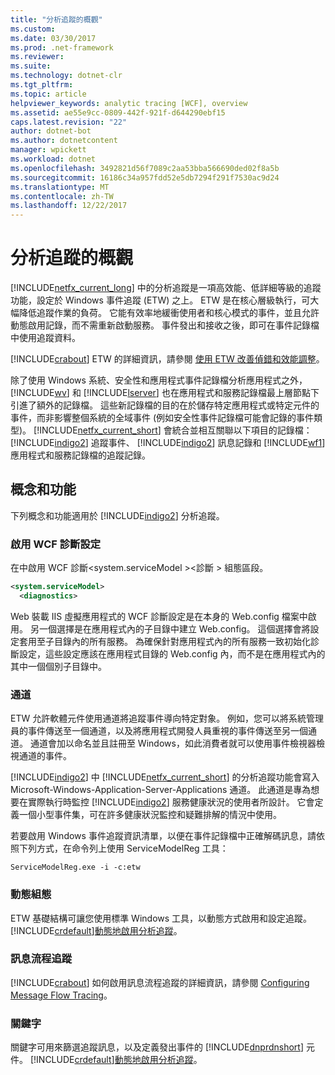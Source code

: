 ```yaml
---
title: "分析追蹤的概觀"
ms.custom: 
ms.date: 03/30/2017
ms.prod: .net-framework
ms.reviewer: 
ms.suite: 
ms.technology: dotnet-clr
ms.tgt_pltfrm: 
ms.topic: article
helpviewer_keywords: analytic tracing [WCF], overview
ms.assetid: ae55e9cc-0809-442f-921f-d644290ebf15
caps.latest.revision: "22"
author: dotnet-bot
ms.author: dotnetcontent
manager: wpickett
ms.workload: dotnet
ms.openlocfilehash: 3492821d56f7089c2aa53bba566690ded02f8a5b
ms.sourcegitcommit: 16186c34a957fdd52e5db7294f291f7530ac9d24
ms.translationtype: MT
ms.contentlocale: zh-TW
ms.lasthandoff: 12/22/2017
---
```

# <a name="analytic-tracing-overview"></a>分析追蹤的概觀
[!INCLUDE[netfx_current_long](../../../../../includes/netfx-current-long-md.md)] 中的分析追蹤是一項高效能、低詳細等級的追蹤功能，設定於 Windows 事件追蹤 (ETW) 之上。 ETW 是在核心層級執行，可大幅降低追蹤作業的負荷。 它能有效率地緩衝使用者和核心模式的事件，並且允許動態啟用記錄，而不需重新啟動服務。 事件發出和接收之後，即可在事件記錄檔中使用追蹤資料。  
  
 [!INCLUDE[crabout](../../../../../includes/crabout-md.md)] ETW 的詳細資訊，請參閱 [使用 ETW 改善偵錯和效能調整](http://go.microsoft.com/fwlink/?LinkId=164781)。  
  
 除了使用 Windows 系統、安全性和應用程式事件記錄檔分析應用程式之外， [!INCLUDE[wv](../../../../../includes/wv-md.md)] 和 [!INCLUDE[lserver](../../../../../includes/lserver-md.md)] 也在應用程式和服務記錄檔最上層節點下引進了額外的記錄檔。 這些新記錄檔的目的在於儲存特定應用程式或特定元件的事件，而非影響整個系統的全域事件 (例如安全性事件記錄檔可能會記錄的事件類型)。 [!INCLUDE[netfx_current_short](../../../../../includes/netfx-current-short-md.md)] 會統合並相互關聯以下項目的記錄檔： [!INCLUDE[indigo2](../../../../../includes/indigo2-md.md)] 追蹤事件、 [!INCLUDE[indigo2](../../../../../includes/indigo2-md.md)] 訊息記錄和 [!INCLUDE[wf1](../../../../../includes/wf1-md.md)] 應用程式和服務記錄檔的追蹤記錄。  
  
## <a name="concepts-and-capabilities"></a>概念和功能  
 下列概念和功能適用於 [!INCLUDE[indigo2](../../../../../includes/indigo2-md.md)] 分析追蹤。  
  
### <a name="enabling-wcf-diagnostics-settings"></a>啟用 WCF 診斷設定  
 在中啟用 WCF 診斷\<system.serviceModel >\<診斷 > 組態區段。  
  
```xml  
<system.serviceModel>  
  <diagnostics>  
```  
  
 Web 裝載 IIS 虛擬應用程式的 WCF 診斷設定是在本身的 Web.config 檔案中啟用。 另一個選擇是在應用程式內的子目錄中建立 Web.config。  這個選擇會將設定套用至子目錄內的所有服務。  為確保針對應用程式內的所有服務一致初始化診斷設定，這些設定應該在應用程式目錄的 Web.config 內，而不是在應用程式內的其中一個個別子目錄中。  
  
### <a name="channels"></a>通道  
 ETW 允許軟體元件使用通道將追蹤事件導向特定對象。 例如，您可以將系統管理員的事件傳送至一個通道，以及將應用程式開發人員重視的事件傳送至另一個通道。 通道會加以命名並且註冊至 Windows，如此消費者就可以使用事件檢視器檢視通道的事件。  
  
 [!INCLUDE[indigo2](../../../../../includes/indigo2-md.md)] 中 [!INCLUDE[netfx_current_short](../../../../../includes/netfx-current-short-md.md)] 的分析追蹤功能會寫入 Microsoft-Windows-Application-Server-Applications 通道。 此通道是專為想要在實際執行時監控 [!INCLUDE[indigo2](../../../../../includes/indigo2-md.md)] 服務健康狀況的使用者所設計。 它會定義一個小型事件集，可在許多健康狀況監控和疑難排解的情況中使用。  
  
 若要啟用 Windows 事件追蹤資訊清單，以便在事件記錄檔中正確解碼訊息，請依照下列方式，在命令列上使用 ServiceModelReg 工具：  
  
 `ServiceModelReg.exe -i -c:etw`  
  
### <a name="dynamic-configuration"></a>動態組態  
 ETW 基礎結構可讓您使用標準 Windows 工具，以動態方式啟用和設定追蹤。 [!INCLUDE[crdefault](../../../../../includes/crdefault-md.md)][動態地啟用分析追蹤](../../../../../docs/framework/wcf/diagnostics/etw/dynamically-enabling-analytic-tracing.md)。  
  
### <a name="message-flow-tracing"></a>訊息流程追蹤  
 [!INCLUDE[crabout](../../../../../includes/crabout-md.md)] 如何啟用訊息流程追蹤的詳細資訊，請參閱 [Configuring Message Flow Tracing](../../../../../docs/framework/wcf/diagnostics/etw/configuring-message-flow-tracing.md)。  
  
### <a name="keywords"></a>關鍵字  
 關鍵字可用來篩選追蹤訊息，以及定義發出事件的 [!INCLUDE[dnprdnshort](../../../../../includes/dnprdnshort-md.md)] 元件。 [!INCLUDE[crdefault](../../../../../includes/crdefault-md.md)][動態地啟用分析追蹤](../../../../../docs/framework/wcf/diagnostics/etw/dynamically-enabling-analytic-tracing.md)。
